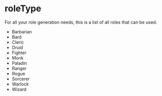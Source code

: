 <title>Role Types</title>
<link rel="stylesheet" type="text/css" href="topNav.css">
<link rel="stylesheet" type="text/css" href="style.css">


# **roleType**
For all your role generation needs, this is a list of all roles that can be used.
- Barbarian
- Bard
- Cleric
- Druid
- Fighter
- Monk
- Paladin
- Ranger
- Rogue
- Sorcerer
- Warlock
- Wizard

